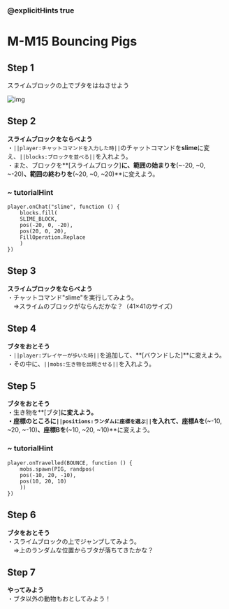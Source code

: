 ### @explicitHints true

# M-M15 Bouncing Pigs　

## Step 1  
スライムブロックの上でブタをはねさせよう

![img](https://teck89.xsrv.jp/MEE_tutorial/img/M-M15.png)


## Step 2
**スライムブロックをならべよう**  
・``||player:チャットコマンドを入力した時||``のチャットコマンドを**slime**に変え、``||blocks:ブロックを並べる||``を入れよう。  
・また、ブロックを**[スライムブロック]**に、範囲の始まりを**(~-20, ~0, ~-20)**、範囲の終わりを**(~20, ~0, ~20)**に変えよう。

### ~ tutorialHint
```blocks
player.onChat("slime", function () {
    blocks.fill(
    SLIME_BLOCK,
    pos(-20, 0, -20),
    pos(20, 0, 20),
    FillOperation.Replace
    )
})
```

## Step 3
**スライムブロックをならべよう**  
・チャットコマンド"slime"を実行してみよう。  
　⇒スライムのブロックがならんだかな？（41×41のサイズ）


## Step 4
**ブタをおとそう**  
・``||player:プレイヤーが歩いた時||``を追加して、**[バウンドした]**に変えよう。  
・その中に、``||mobs:生き物を出現させる||``を入れよう。

## Step 5
**ブタをおとそう**  
・生き物を**[ブタ]**に変えよう。  
・座標のところに``||positions:ランダムに座標を選ぶ||``を入れて、座標Aを**(~-10, ~20, ~-10)**、座標Bを**(~10, ~20, ~10)**に変えよう。

### ~ tutorialHint
```blocks
player.onTravelled(BOUNCE, function () {
    mobs.spawn(PIG, randpos(
    pos(-10, 20, -10),
    pos(10, 20, 10)
    ))
})
```

## Step 6
**ブタをおとそう**  
・スライムブロックの上でジャンプしてみよう。  
　⇒上のランダムな位置からブタが落ちてきたかな？

## Step 7
**やってみよう**  
・ブタ以外の動物もおとしてみよう！
